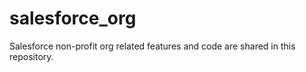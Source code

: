 # salesforce_org
Salesforce non-profit org related features and code are shared in this repository.

